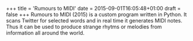 +++
title = 'Rumours to MIDI'
date = 2015-09-01T16:05:48+01:00
draft = false
+++
Rumours to MIDI (2015) is a custom program written in Python.
It scans Twitter for selected words and in real time it generates MIDI notes.
Thus it can be used to produce strange rhytms or melodies from information all around the world.
